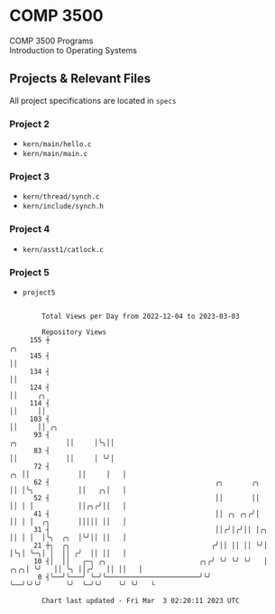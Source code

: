 # COMP 3500
COMP 3500 Programs  
Introduction to Operating Systems  
## Projects & Relevant Files
All project specifications are located in `specs`
### Project 2
- `kern/main/hello.c`
- `kern/main/main.c`
### Project 3
- `kern/thread/synch.c`
- `kern/include/synch.h`
### Project 4
- `kern/asst1/catlock.c`
### Project 5
- `project5`

```

        Total Views per Day from 2022-12-04 to 2023-03-03

        Repository Views
     155 ┼                                                                             ╭╮
     145 ┤                                                                             ││
     134 ┤                                                                             ││
     124 ┤                                                                             ││     ╭╮
     114 ┤                                                                             ││     ││
     103 ┤                                                                             ││     ││ ╭╮
      93 ┤                                                               ╭╮            ││     │╰╮││
      83 ┤                                                               ││            ││     │ ╰╯│
      72 ┤                                                            ╭╮ ││            ││     │   │
      62 ┤                                         ╭╮       ╭╮        ││ │╰╮           ││   ╭╮│   │
      52 ┤                                         ││       ││        ││ │ │           ││╭╮╭╯││   │
      41 ┤                                         ││ ╭╮ ╭╮╭╯│        ││ │ │  ╭╮       │││││ ││   │
      31 ┤                                         ││╭╯│╭╯││ │╭╮      ││ │ │  │╰╮  ╭╮  │╰╯││ ││   │
      21 ┼╮  ╭╮                                   ╭╯││ ││ ││ ╰╯│      │╰╮│ ╰─╮│ │  ││ ╭╯  ││ ││   │
      10 ┤│  ││   ╭─╮ ╭╮                       ╭╮╭╯ ╰╯ ╰╯ ╰╯   │  ╭╮╭╮│ ╰╯   ││ ╰╮ ││╭╯   ││ ││   │
       0 ┤╰──╯╰───╯ ╰─╯╰───────────────────────╯╰╯             ╰──╯╰╯╰╯      ╰╯  ╰─╯╰╯    ╰╯ ╰╯   ╰

        Chart last updated - Fri Mar  3 02:20:11 2023 UTC
        
```
